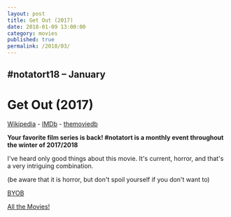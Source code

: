 ```yaml
---
layout: post
title: Get Out (2017)
date: 2018-01-09 13:00:00
category: movies
published: true
permalink: /2018/03/
---
```



## \#notatort18 – January

# Get Out (2017)



[Wikipedia](https://en.wikipedia.org/wiki/Get_Out) - [IMDb](http://www.imdb.com/title/tt5052448/) - [themoviedb](https://www.themoviedb.org/movie/419430-get-out)

**Your favorite film series is back! \#notatort is a monthly event throughout the winter of 2017/2018**


I've heard only good things about this movie. It's current, horror, and that's a very intriguing combination. 

(be aware that it is horror, but don't spoil yourself if you don't want to)

<a href="http://en.wikipedia.org/wiki/BYOB_(beverage)">BYOB</a>

[All the Movies!](http://notatort.com/allthemovies/)

<!--include jquery & backstretch-->

<script type="text/javascript" src="https://ajax.googleapis.com/ajax/libs/jquery/1.7.2/jquery.min.js"></script>

<script type="text/javascript" src="http://notatort.com/jquery.backstretch.min.js"></script>

<script type="text/javascript">

$(function(){

     $(window).resize(function(){
     
         if($(this).width() >= 767){
         
             $.backstretch("http://notatort.com/bg1803.jpg", {speed: 150});
             
         }
         
      })
      
      .resize();//trigger resize on page load
      
});

</script>